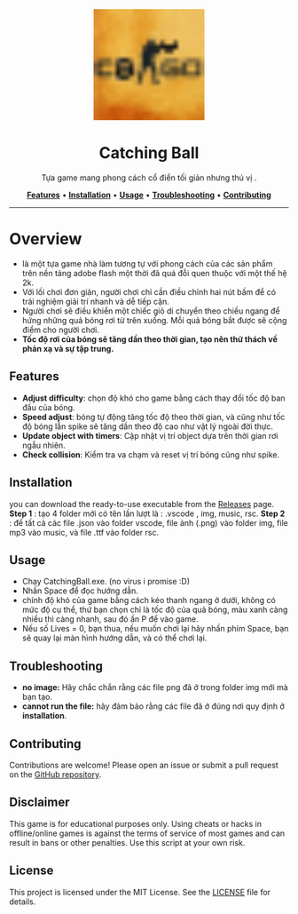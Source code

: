 <div align="center">
   <img src="icon.png" alt="Catching Ball" width="200" height="200"> 
   <h1>Catching Ball</h1> 
   <p> Tựa game mang phong cách cổ điển tối giản nhưng thú vị .</p> 
   <a href="#features"><strong>Features</strong></a> •
   <a href="#installation"><strong>Installation</strong></a> •
   <a href="#usage"><strong>Usage</strong></a> •
   <a href="#troubleshooting"><strong>Troubleshooting</strong></a> •
   <a href="#contributing"><strong>Contributing</strong></a>
</div>

---

# Overview
- là một tựa game nhà làm tương tự với phong cách của các sản phẩm trên nền tảng adobe flash một thời đã quá đỗi quen thuộc với một thế hệ 2k.
- Với lối chơi đơn giản, người chơi chỉ cần điều chỉnh hai nút bấm để có trải nghiệm giải trí nhanh và dễ tiếp cận. 
- Người chơi sẽ điều khiển một chiếc giỏ di chuyển theo chiều ngang để hứng những quả bóng rơi từ trên xuống. Mỗi quả bóng bắt được sẽ cộng điểm cho người chơi. 
- **Tốc độ rơi của bóng sẽ tăng dần theo thời gian, tạo nên thử thách về phản xạ và sự tập trung.**
## Features
- **Adjust difficulty**: chọn độ khó cho game bằng cách thay đổi tốc độ ban đầu của bóng.
- **Speed adjust**: bóng tự động tăng tốc độ theo thời gian, và cũng như tốc độ bóng lẫn spike sẽ tăng dần theo độ cao như vật lý ngoài đời thực.
- **Update object with timers**: Cập nhật vị trí object dựa trên thời gian rơi ngẫu nhiên.
- **Check collision**: Kiểm tra va chạm và reset vị trí bóng cũng như spike.

## Installation


 you can download the ready-to-use executable from the [Releases](https://github.com/Q4oM1nh/catching-ball) page.
 **Step 1** : tạo 4 folder mới có tên lần lượt là : .vscode , img, music, rsc.
 **Step 2** : để tất cả các file .json vào folder vscode, file ảnh (.png) vào folder img, file mp3 vào music, và file .ttf vào folder rsc.

## Usage
- Chạy CatchingBall.exe. (no virus i promise :D)
- Nhấn Space để đọc hướng dẫn.
- chỉnh độ khó của game bằng cách kéo thanh ngang ở dưới, không có mức độ cụ thể, thứ bạn chọn chỉ là tốc độ của quả bóng, màu xanh càng nhiều thì càng nhanh, sau đó ấn P để vào game.
- Nếu số Lives = 0, bạn thua, nếu muốn chơi lại hãy nhấn phím Space, bạn sẽ quay lại màn hình hướng dẫn, và có thể chơi lại.


## Troubleshooting
- **no image:** Hãy chắc chắn rằng các file png đã ở trong folder img mới mà bạn tạo.
- **cannot run the file:** hãy đảm bảo rằng các file đã ở đúng nơi quy định ở **installation**.

## Contributing
Contributions are welcome! Please open an issue or submit a pull request on the [GitHub repository](https://github.com/Q4oM1nh/catching-ball).

## Disclaimer
This game is for educational purposes only. Using cheats or hacks in offline/online games is against the terms of service of most games and can result in bans or other penalties. Use this script at your own risk.

## License
This project is licensed under the MIT License. See the [LICENSE](LICENSE) file for details.
